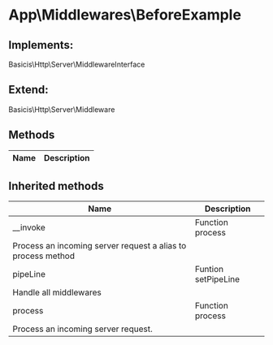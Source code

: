 # App\Middlewares\BeforeExample  



## Implements:
Basicis\Http\Server\MiddlewareInterface

## Extend:

Basicis\Http\Server\Middleware

## Methods

| Name | Description |
|------|-------------|

## Inherited methods

| Name | Description |
|------|-------------|
|__invoke|Function process
Process an incoming server request a alias to process method|
|pipeLine|Funtion setPipeLine
Handle all middlewares|
|process|Function process
Process an incoming server request.|


